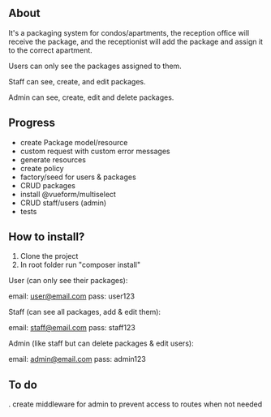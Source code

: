 ## About
It's a packaging system for condos/apartments, the reception office will receive the package, and the receptionist will add the package and assign it to the correct apartment.

Users can only see the packages assigned to them.

Staff can see, create, and edit packages.

Admin can see, create, edit and delete packages.


## Progress
- create Package model/resource
- custom request with custom error messages
- generate resources
- create policy
- factory/seed for users & packages
- CRUD packages
- install @vueform/multiselect
- CRUD staff/users (admin)
- tests

## How to install?
1. Clone the project
2. In root folder run "composer install"


User (can only see their packages):

email: user@email.com pass: user123

Staff (can see all packages, add & edit them):

email: staff@email.com pass: staff123

Admin (like staff but can delete packages & edit users):

email: admin@email.com pass: admin123


## To do 
. create middleware for admin to prevent access to routes when not needed

